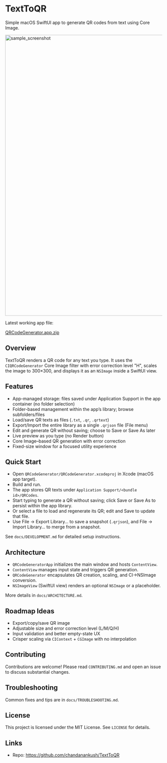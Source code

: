 # TextToQR

Simple macOS SwiftUI app to generate QR codes from text using Core Image.

<img width="900" alt="sample_screenshot" src="https://github.com/chandanankush/TextToQR/assets/2377860/5b6d4bcd-e71f-41f5-9289-e4f302df9927">

Latest working app file:

[QRCodeGenerator.app.zip](https://github.com/chandanankush/TextToQR/files/14559188/QRCodeGenerator.app.zip)

## Overview

TextToQR renders a QR code for any text you type. It uses the `CIQRCodeGenerator` Core Image filter with error correction level "H", scales the image to 300×300, and displays it as an `NSImage` inside a SwiftUI view.

## Features

- App-managed storage: files saved under Application Support in the app container (no folder selection)
- Folder-based management within the app’s library; browse subfolders/files
- Load/save QR texts as files (`.txt`, `.qr`, `.qrtext`)
- Export/Import the entire library as a single `.qrjson` file (File menu)
- Edit and generate QR without saving; choose to Save or Save As later
- Live preview as you type (no Render button)
- Core Image–based QR generation with error correction
- Fixed-size window for a focused utility experience

## Quick Start

- Open `QRCodeGenerator/QRCodeGenerator.xcodeproj` in Xcode (macOS app target).
- Build and run.
- The app stores QR texts under `Application Support/<bundle id>/QRCodes`.
- Start typing to generate a QR without saving; click Save or Save As to persist within the app library.
- Or select a file to load and regenerate its QR; edit and Save to update that file.
- Use File → Export Library… to save a snapshot (`.qrjson`), and File → Import Library… to merge from a snapshot.

See `docs/DEVELOPMENT.md` for detailed setup instructions.

## Architecture

- `QRCodeGeneratorApp` initializes the main window and hosts `ContentView`.
- `ContentView` manages input state and triggers QR generation.
- `QRCodeGenerator` encapsulates QR creation, scaling, and CI→NSImage conversion.
- `NSImageView` (SwiftUI view) renders an optional `NSImage` or a placeholder.

More details in `docs/ARCHITECTURE.md`.

## Roadmap Ideas

- Export/copy/save QR image
- Adjustable size and error correction level (L/M/Q/H)
- Input validation and better empty-state UX
- Crisper scaling via `CIContext` + `CGImage` with no interpolation

## Contributing

Contributions are welcome! Please read `CONTRIBUTING.md` and open an issue to discuss substantial changes.

## Troubleshooting

Common fixes and tips are in `docs/TROUBLESHOOTING.md`.

## License

This project is licensed under the MIT License. See `LICENSE` for details.

## Links

- Repo: https://github.com/chandanankush/TextToQR

